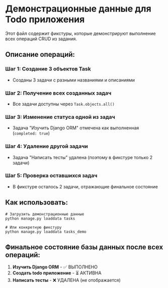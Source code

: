 # Демонстрационные данные для Todo приложения

Этот файл содержит фикстуры, которые демонстрируют выполнение всех операций CRUD из задания.

## Описание операций:

### Шаг 1: Создание 3 объектов Task
- Созданы 3 задачи с разными названиями и описаниями

### Шаг 2: Получение всех созданных задач
- Все задачи доступны через `Task.objects.all()`

### Шаг 3: Изменение статуса одной из задач
- Задача "Изучить Django ORM" отмечена как выполненная (`completed: true`)

### Шаг 4: Удаление другой задачи  
- Задача "Написать тесты" удалена (поэтому в фикстуре только 2 задачи)

### Шаг 5: Проверка оставшихся задач
- В фикстуре осталось 2 задачи, отражающие финальное состояние

## Как использовать:

```
# Загрузить демонстрационные данные
python manage.py loaddata tasks

# Или конкретную фикстуру
python manage.py loaddata tasks_demo
```

## Финальное состояние базы данных после всех операций:

1. **Изучить Django ORM** - ✅ ВЫПОЛНЕНО
2. **Создать todo приложение** - ⏳ АКТИВНА
3. **Написать тесты** - ❌ УДАЛЕНА (не отображается)